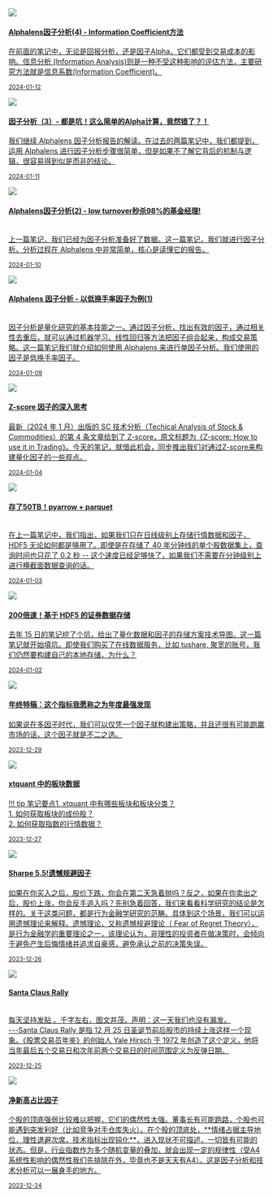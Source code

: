 
<div class="as-grid m-t-md">
<div class="card-columns">
    
<div class="card">
    <a href="blog/2024/01/12/low-turnover-factor-3">
    <img class="card-img-top img-responsive" src="https://source.unsplash.com/random/360x200?girls"/>
    <div class="card-body">
        <h4 class="card-title">Alphalens因子分析(4) - Information Coefficient方法</h4>
        <p class="card-text">在前面的笔记中，无论是回报分析，还是因子Alpha，它们都受到交易成本的影响。信息分析 (Information Analysis)则是一种不受这种影响的评估方法，主要研究方法就是信息系数(Information Coefficient)。</p>
        <p class="card-text"><small class="text-muted"><i class="fa fa-calendar"></i>2024-01-12</small></p>
    </div>
    </a>
</div><!--end-card-->


<div class="card">
    <a href="blog/2024/01/11/low-turnover-factor-3">
    <img class="card-img-top img-responsive" src="https://source.unsplash.com/random/360x200?cats"/>
    <div class="card-body">
        <h4 class="card-title">因子分析（3）- 都是坑！这么简单的Alpha计算，竟然错了？！</h4>
        <p class="card-text">我们继续 Alphalens 因子分析报告的解读。在过去的两篇笔记中，我们都提到，运用 Alphalens 进行因子分析步骤很简单，但是如果不了解它背后的机制与逻辑，很容易得到似是而非的结论。<!--数据精度问题： akshare 是爬虫机制。它的数据来自于财经网站的网页。这些网页是供人阅读用的。因此，它在一些数据显示上，都要进行人性化处理。比如，对换手率，它只保留两位百分数点。对于大市值的沪深 300 而言，它们的换手率平常本来也就在 1%~5%之间波动，这样就引起了数据碰撞 (clash)。它对因子分析究竟有多大的影响不得而知。但是，可以肯定的是，当我们用不同的数据源来进行研究时，得到的结果会有不同。 --><br></p>
        <p class="card-text"><small class="text-muted"><i class="fa fa-calendar"></i>2024-01-11</small></p>
    </div>
    </a>
</div><!--end-card-->


<div class="card">
    <a href="blog/2024/01/10/alphalens-and-low-turnover-factor-2">
    <img class="card-img-top img-responsive" src="https://images.jieyu.ai/images/2024/01/kaiyun.jpg"/>
    <div class="card-body">
        <h4 class="card-title">Alphalens因子分析(2) - low turnover秒杀98%的基金经理!</h4>
        <p class="card-text"><br>上一篇笔记，我们已经为因子分析准备好了数据。这一篇笔记，我们就进行因子分析。分析过程在 Alphalens 中非常简单，核心是读懂它的报告。</p>
        <p class="card-text"><small class="text-muted"><i class="fa fa-calendar"></i>2024-01-10</small></p>
    </div>
    </a>
</div><!--end-card-->


<div class="card">
    <a href="blog/2024/01/09/alphalens-and-low-turnover-factor-1">
    <img class="card-img-top img-responsive" src="https://images.jieyu.ai/images/2024/01/alphalens.jpg?2"/>
    <div class="card-body">
        <h4 class="card-title">Alphalens 因子分析 - 以低换手率因子为例(1)</h4>
        <p class="card-text"><br>因子分析是量化研究的基本技能之一。通过因子分析，找出有效的因子，通过相关性去重后，就可以通过机器学习、线性回归等方法把因子组合起来，构成交易策略。这一篇笔记我们就介绍如何使用 Alphalens 来进行单因子分析。我们使用的因子是低换手率因子。</p>
        <p class="card-text"><small class="text-muted"><i class="fa fa-calendar"></i>2024-01-09</small></p>
    </div>
    </a>
</div><!--end-card-->


<div class="card">
    <a href="blog/2024/01/04/z-score-as-a-factor">
    <img class="card-img-top img-responsive" src="https://images.jieyu.ai/images/2024/01/normal-dist.jpg"/>
    <div class="card-body">
        <h4 class="card-title">Z-score 因子的深入思考</h4>
        <p class="card-text">最新（2024 年 1 月）出版的 SC 技术分析（Techical Analysis of Stock & Commodities）的第 4 条文章给到了 Z-score，原文标题为《Z-score: How to use it in Trading》。今天的笔记，就借此机会，同步推出我们对通过Z-score来构建量化因子的一些观点。</p>
        <p class="card-text"><small class="text-muted"><i class="fa fa-calendar"></i>2024-01-04</small></p>
    </div>
    </a>
</div><!--end-card-->


<div class="card">
    <a href="blog/2024/01/03/pyarrow-plus-parquet">
    <img class="card-img-top img-responsive" src="https://images.jieyu.ai/images/2024/01/apache-arrow.jpg"/>
    <div class="card-body">
        <h4 class="card-title">存了50TB！pyarrow + parquet</h4>
        <p class="card-text"><br>在上一篇笔记中，我们指出，如果我们只在日线级别上存储行情数据和因子，HDF5 无论如何都是够用了。即使是在存储了 40 年分钟线的单个股数据集上，查询时间也只花了 0.2 秒 -- 这个速度已经足够快了，如果我们不需要在分钟级别上进行横截面数据查询的话。<br></p>
        <p class="card-text"><small class="text-muted"><i class="fa fa-calendar"></i>2024-01-03</small></p>
    </div>
    </a>
</div><!--end-card-->


<div class="card">
    <a href="blog/2024/01/02/save-quote-data-with-hdf5">
    <img class="card-img-top img-responsive" src="https://images.jieyu.ai/images/2023/12/hdf5-book.jpg"/>
    <div class="card-body">
        <h4 class="card-title">200倍速！基于 HDF5 的证券数据存储</h4>
        <p class="card-text">去年 15 日的笔记挖了个坑，给出了量化数据和因子的存储方案技术导图。这一篇笔记就开始填坑。即使我们购买了在线数据服务，比如 tushare, 聚宽的账号，我们仍然要构建自己的本地存储，为什么？</p>
        <p class="card-text"><small class="text-muted"><i class="fa fa-calendar"></i>2024-01-02</small></p>
    </div>
    </a>
</div><!--end-card-->


<div class="card">
    <a href="blog/2023/12/29/connor-rsi-the-best">
    <img class="card-img-top img-responsive" src="https://source.unsplash.com/random/360x200?room"/>
    <div class="card-body">
        <h4 class="card-title">年终特稿：这个指标我愿称之为年度最强发现</h4>
        <p class="card-text">如果说在多因子时代，我们可以仅凭一个因子就构建出策略，并且还很有可能跑赢市场的话，这个因子就是不二之选。</p>
        <p class="card-text"><small class="text-muted"><i class="fa fa-calendar"></i>2023-12-29</small></p>
    </div>
    </a>
</div><!--end-card-->


<div class="card">
    <a href="blog/2023/12/27/qmt-set-sector">
    <img class="card-img-top img-responsive" src="https://images.jieyu.ai/images/2023/12/sector-cloud.jpg?4"/>
    <div class="card-body">
        <h4 class="card-title">xtquant 中的板块数据</h4>
        <p class="card-text">!!! tip 笔记要点1. xtquant 中有哪些板块和板块分类？<br>    1. 如何获取板块的成份股？<br>    2. 如何获取指数的行情数据？</p>
        <p class="card-text"><small class="text-muted"><i class="fa fa-calendar"></i>2023-12-27</small></p>
    </div>
    </a>
</div><!--end-card-->


<div class="card">
    <a href="blog/2023/12/26/how-regret-factor-get-5.5-sharpe-ratio">
    <img class="card-img-top img-responsive" src="https://source.unsplash.com/random/360x200?room"/>
    <div class="card-body">
        <h4 class="card-title">Sharpe 5.5!遗憾规避因子</h4>
        <p class="card-text">如果在你买入之后，股价下跌，你会在第二天急着抛吗？反之，如果在你卖出之后，股价上涨，你会反手追入吗？先别急着回答，我们来看看科学研究的结论是怎样的。关于这类问题，都是行为金融学研究的范畴。具体到这个场景，我们可以运用遗憾理论来解释。遗憾理论，又称遗憾规避理论（ Fear of Regret Theory），是行为金融学的重要理论之一，该理论认为，非理性的投资者在做决策时，会倾向于避免产生后悔情绪并追求自豪感，避免承认之前的决策失误。</p>
        <p class="card-text"><small class="text-muted"><i class="fa fa-calendar"></i>2023-12-26</small></p>
    </div>
    </a>
</div><!--end-card-->


<div class="card">
    <a href="blog/2023/12/25/santa-claus-rally">
    <img class="card-img-top img-responsive" src="https://images.jieyu.ai/images/2023/12/santa-claus.png"/>
    <div class="card-body">
        <h4 class="card-title">Santa Claus Rally</h4>
        <p class="card-text"><!--  --><br>每天坚持发贴 。千字左右，图文并茂。声明：这一天我们也没有漏发。<br>---Santa Claus Rally 是指 12 月 25 日圣诞节前后股市的持续上涨这样一个现象。《股票交易员年鉴》的创始人 Yale Hirsch 于 1972 年创造了这个定义，他将当年最后五个交易日和次年前两个交易日的时间范围定义为反弹日期。</p>
        <p class="card-text"><small class="text-muted"><i class="fa fa-calendar"></i>2023-12-25</small></p>
    </div>
    </a>
</div><!--end-card-->


<div class="card">
    <a href="blog/2023/12/24/net-high-net-low-factor">
    <img class="card-img-top img-responsive" src="https://source.unsplash.com/random/360x200?cloud"/>
    <div class="card-body">
        <h4 class="card-title">净新高占比因子</h4>
        <p class="card-text">个股的顶底强弱比较难以把握，它们的偶然性太强。董事长有可能跑路，个股也可能遇到突发利好（比如竞争对手仓库失火）。在个股的顶底处，**情绪占据主导地位，理性退避次席，技术指标出现钝化**，进入<red>现状不可描述，一切皆有可能</red>的状态。但是，行业指数作为多个随机变量的叠加，就会出现一定的规律性（受A4系统性影响的偶然性我们先排除在外，毕竟也不是天天有A4）。这是因子分析和技术分析可以一展身手的地方。</p>
        <p class="card-text"><small class="text-muted"><i class="fa fa-calendar"></i>2023-12-24</small></p>
    </div>
    </a>
</div><!--end-card-->

</div>
</div>


